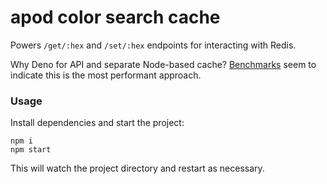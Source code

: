 # apod color search cache

Powers `/get/:hex` and `/set/:hex` endpoints for interacting with Redis.

Why Deno for API and separate Node-based cache? [Benchmarks](https://github.com/brycedorn/deno-node-redis-postgres-benchmarks) seem to indicate this is the most performant approach.

### Usage

Install dependencies and start the project:

```
npm i
npm start
```

This will watch the project directory and restart as necessary.
